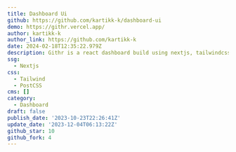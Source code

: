 ```yaml
---
title: Dashboard Ui
github: https://github.com/kartikk-k/dashboard-ui
demo: https://githr.vercel.app/
author: kartikk-k
author_link: https://github.com/kartikk-k
date: 2024-02-18T12:35:22.979Z
description: Githr is a react dashboard build using nextjs, tailwindcss and framer-motion
ssg:
  - Nextjs
css:
  - Tailwind
  - PostCSS
cms: []
category:
  - Dashboard
draft: false
publish_date: '2023-10-23T22:26:41Z'
update_date: '2023-12-04T06:13:22Z'
github_star: 10
github_fork: 4
---
```

